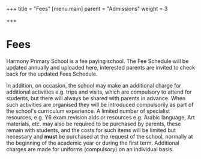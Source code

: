 +++
title = "Fees"
[menu.main]
parent = "Admissions"
weight = 3

+++
# Fees

Harmony Primary School is a fee paying school. The Fee Schedule will be updated annually and uploaded here, interested parents are invited to check back for the updated Fees Schedule.

In addition, on occasion, the school may make an additional charge for additional activities e.g. trips and visits, which are compulsory to attend for students, but there will always be shared with parents in advance. When such activities are organised they will be introduced compulsorily as part of the school's curriculum experience. A limited number of specialist resources, e.g. Y6 exam revision aids or resources e.g. Arabic language, Art materials, etc. may also be required to be purchased by parents, these remain with students, and the costs for such items will be limited but necessary and **must** be purchased at the request of the school, normally at the beginning of the academic year or during the first term. Additional charges are made for uniforms (compulsory) on an individual basis.